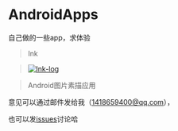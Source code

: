 # AndroidApps
自己做的一些app，求体验

> Ink 

> [![Ink-log](http://7xpxy3.com1.z0.glb.clouddn.com/ico.png)](http://pan.baidu.com/s/1pJYBPyF)

> Android图片素描应用

意见可以通过邮件发给我（1418659400@qq.com），

也可以发[issues](https://github.com/ahangchen/AndroidApps/issues/new)讨论哈



